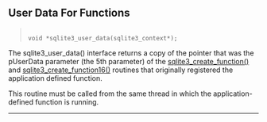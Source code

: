 ## User Data For Functions




> ```
> 
> void *sqlite3_user_data(sqlite3_context*);
> 
> ```



The sqlite3\_user\_data() interface returns a copy of
the pointer that was the pUserData parameter (the 5th parameter)
of the [sqlite3\_create\_function()](#sqlite3_create_function)
and [sqlite3\_create\_function16()](#sqlite3_create_function) routines that originally
registered the application defined function.


This routine must be called from the same thread in which
the application\-defined function is running.




---


